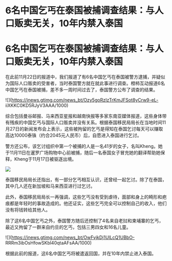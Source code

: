 # 6名中国乞丐在泰国被捕调查结果：与人口贩卖无关，10年内禁入泰国

# 6名中国乞丐在泰国被捕调查结果：与人口贩卖无关，10年内禁入泰国

在此前11月22日的报道中，我们报道了有6名中国乞丐在泰国被警方逮捕，并疑似为国际人口贩卖的受害者，当时泰国警方就在就此事进行调查。橙柿互动报道6名中国乞丐在泰国被捕，差不多一周时间过去了，泰国警方公布了调查的结果。

![](https://inews.gtimg.com/news_bt/Ozy5goRzIzTrKmJFSot8yCrw9-eL-
iiXKKC0KD5RJyV3AAA/1000)

综合包括曼谷邮报、马来西亚星报和越南快报等多家东南亚媒体报道，这些身体带有残疾的中国乞丐与国际人口贩卖并没有关系。根据泰国移民局局长在当地时间11月27日的新闻发布会上表示，这些被拘留的乞丐是得知在泰国乞讨每天可以赚取高达10000泰铢（约合2045元人民币）后，自愿进入泰国进行乞讨。

警方还公布，该乞讨组织中第一个被捕的人是一名41岁的女子，名叫Kheng。她于11月11日在暹罗广场购物中心前被捕，随后一名泰国女子冒充她的翻译帮助她保释，Kheng于11月17日被驱逐出境。

![](https://inews.gtimg.com/news_bt/OqsjYq29CoXnZSsmO_OdJnV_q5QUD7tIuRQwVb8hLJYsIAA/1000)

泰国移民局局长还指出，有一部分乞丐相互认识，还曾经一起乞讨。除了在泰国，其中几人还在新加坡和马来西亚进行过乞讨。

此外，泰国移民局局长一再强调，这些乞丐没有受到虐待，面部和身上的畸形和疤痕都是年轻时的事故造成的。他还证实，这些乞丐完全可以控制自己的收入，他们没有将钱转给其他人。

除了这6名中国乞丐之外，泰国警方随后还控制了4名来自老挝和柬埔寨的乞丐，最近又拘留了一群来自约旦的乞丐，包括三男四女和16名儿童。

![](https://inews.gtimg.com/news_bt/OwFvjkDj1UlLcQ1UBbO-
RRRm3ibOsHfowSKbl40qtaAFsAA/1000)

根据此前的报道，这6名中国乞丐将被遣返回国，并在10年内禁止进入泰国。

